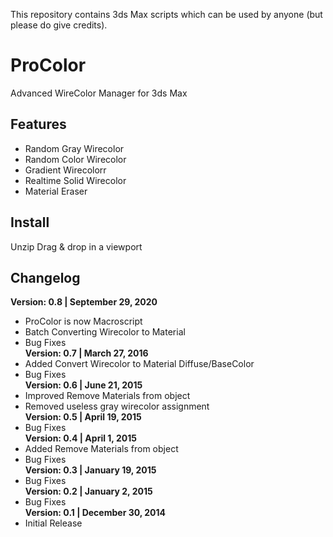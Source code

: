 This repository contains 3ds Max scripts which can be used by anyone (but please do give credits).

# ProColor
Advanced WireColor Manager for 3ds Max

## Features

- Random Gray Wirecolor
- Random Color Wirecolor
- Gradient Wirecolorr
- Realtime Solid Wirecolor
- Material Eraser

## Install
Unzip
Drag & drop in a viewport
 


## Changelog

__Version: 0.8 | September 29, 2020__  
- ProColor is now Macroscript  
- Batch Converting Wirecolor to Material  
- Bug Fixes  
__Version: 0.7 | March 27, 2016__  
- Added Convert Wirecolor to Material Diffuse/BaseColor
- Bug Fixes  
__Version: 0.6 | June 21, 2015__  
- Improved Remove Materials from object
- Removed useless gray wirecolor assignment  
__Version: 0.5 | April 19, 2015__  
- Bug Fixes  
__Version: 0.4 | April 1, 2015__  
- Added Remove Materials from object
- Bug Fixes  
__Version: 0.3 | January 19, 2015__  
- Bug Fixes  
__Version: 0.2 | January 2, 2015__  
- Bug Fixes  
__Version: 0.1 | December 30, 2014__  
- Initial Release  

